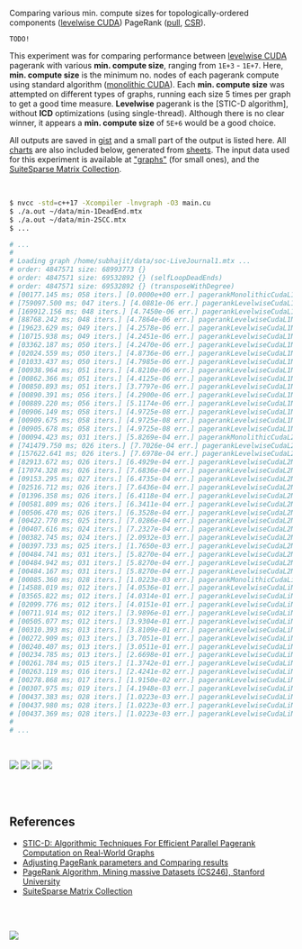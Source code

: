 Comparing various min. compute sizes for topologically-ordered components
([levelwise CUDA]) PageRank ([pull], [CSR]).

`TODO!`

This experiment was for comparing performance between [levelwise CUDA] pagerank
with various **min. compute size**, ranging from `1E+3` - `1E+7`. Here,
**min. compute size** is the minimum no. nodes of each pagerank compute using
standard algorithm ([monolithic CUDA]). Each **min. compute size** was
attempted on different types of graphs, running each size 5 times per graph to
get a good time measure. **Levelwise** pagerank is the [STIC-D algorithm],
without **ICD** optimizations (using single-thread). Although there is no clear
winner, it appears a **min. compute size** of `5E+6` would be a good choice.

All outputs are saved in [gist] and a small part of the output is listed
here. All [charts] are also included below, generated from [sheets]. The input
data used for this experiment is available at ["graphs"] (for small ones), and
the [SuiteSparse Matrix Collection].

<br>

```bash
$ nvcc -std=c++17 -Xcompiler -lnvgraph -O3 main.cu
$ ./a.out ~/data/min-1DeadEnd.mtx
$ ./a.out ~/data/min-2SCC.mtx
$ ...

# ...
#
# Loading graph /home/subhajit/data/soc-LiveJournal1.mtx ...
# order: 4847571 size: 68993773 {}
# order: 4847571 size: 69532892 {} (selfLoopDeadEnds)
# order: 4847571 size: 69532892 {} (transposeWithDegree)
# [00177.145 ms; 058 iters.] [0.0000e+00 err.] pagerankMonolithicCudaL1Norm
# [759097.500 ms; 047 iters.] [4.0881e-06 err.] pagerankLevelwiseCudaL1Norm [min-compute=1]
# [169912.156 ms; 048 iters.] [4.7450e-06 err.] pagerankLevelwiseCudaL1Norm [min-compute=5]
# [88768.242 ms; 048 iters.] [4.7864e-06 err.] pagerankLevelwiseCudaL1Norm [min-compute=10]
# [19623.629 ms; 049 iters.] [4.2578e-06 err.] pagerankLevelwiseCudaL1Norm [min-compute=50]
# [10715.938 ms; 049 iters.] [4.2451e-06 err.] pagerankLevelwiseCudaL1Norm [min-compute=100]
# [03362.187 ms; 050 iters.] [4.2470e-06 err.] pagerankLevelwiseCudaL1Norm [min-compute=500]
# [02024.559 ms; 050 iters.] [4.8736e-06 err.] pagerankLevelwiseCudaL1Norm [min-compute=1000]
# [01033.437 ms; 050 iters.] [4.7985e-06 err.] pagerankLevelwiseCudaL1Norm [min-compute=5000]
# [00938.964 ms; 051 iters.] [4.8210e-06 err.] pagerankLevelwiseCudaL1Norm [min-compute=10000]
# [00862.366 ms; 051 iters.] [4.4125e-06 err.] pagerankLevelwiseCudaL1Norm [min-compute=50000]
# [00850.893 ms; 051 iters.] [3.7797e-06 err.] pagerankLevelwiseCudaL1Norm [min-compute=100000]
# [00890.391 ms; 056 iters.] [4.2900e-06 err.] pagerankLevelwiseCudaL1Norm [min-compute=500000]
# [00889.220 ms; 056 iters.] [5.1174e-06 err.] pagerankLevelwiseCudaL1Norm [min-compute=1000000]
# [00906.149 ms; 058 iters.] [4.9725e-08 err.] pagerankLevelwiseCudaL1Norm [min-compute=5000000]
# [00909.675 ms; 058 iters.] [4.9725e-08 err.] pagerankLevelwiseCudaL1Norm [min-compute=10000000]
# [00905.678 ms; 058 iters.] [4.9725e-08 err.] pagerankLevelwiseCudaL1Norm [min-compute=50000000]
# [00094.423 ms; 031 iters.] [5.8269e-04 err.] pagerankMonolithicCudaL2Norm
# [741479.750 ms; 026 iters.] [7.7026e-04 err.] pagerankLevelwiseCudaL2Norm [min-compute=1]
# [157622.641 ms; 026 iters.] [7.6978e-04 err.] pagerankLevelwiseCudaL2Norm [min-compute=5]
# [82913.672 ms; 026 iters.] [6.4929e-04 err.] pagerankLevelwiseCudaL2Norm [min-compute=10]
# [17074.328 ms; 026 iters.] [7.6836e-04 err.] pagerankLevelwiseCudaL2Norm [min-compute=50]
# [09153.295 ms; 027 iters.] [6.4735e-04 err.] pagerankLevelwiseCudaL2Norm [min-compute=100]
# [02516.712 ms; 026 iters.] [7.6436e-04 err.] pagerankLevelwiseCudaL2Norm [min-compute=500]
# [01396.358 ms; 026 iters.] [6.4118e-04 err.] pagerankLevelwiseCudaL2Norm [min-compute=1000]
# [00581.809 ms; 026 iters.] [6.3411e-04 err.] pagerankLevelwiseCudaL2Norm [min-compute=5000]
# [00506.470 ms; 026 iters.] [6.3528e-04 err.] pagerankLevelwiseCudaL2Norm [min-compute=10000]
# [00422.770 ms; 025 iters.] [7.0286e-04 err.] pagerankLevelwiseCudaL2Norm [min-compute=50000]
# [00407.616 ms; 024 iters.] [7.2327e-04 err.] pagerankLevelwiseCudaL2Norm [min-compute=100000]
# [00382.745 ms; 024 iters.] [2.0932e-03 err.] pagerankLevelwiseCudaL2Norm [min-compute=500000]
# [00397.733 ms; 025 iters.] [1.7650e-03 err.] pagerankLevelwiseCudaL2Norm [min-compute=1000000]
# [00484.741 ms; 031 iters.] [5.8270e-04 err.] pagerankLevelwiseCudaL2Norm [min-compute=5000000]
# [00484.942 ms; 031 iters.] [5.8270e-04 err.] pagerankLevelwiseCudaL2Norm [min-compute=10000000]
# [00484.167 ms; 031 iters.] [5.8270e-04 err.] pagerankLevelwiseCudaL2Norm [min-compute=50000000]
# [00085.360 ms; 028 iters.] [1.0223e-03 err.] pagerankMonolithicCudaLiNorm
# [14588.019 ms; 012 iters.] [4.0536e-01 err.] pagerankLevelwiseCudaLiNorm [min-compute=1]
# [03565.822 ms; 012 iters.] [4.0314e-01 err.] pagerankLevelwiseCudaLiNorm [min-compute=5]
# [02099.776 ms; 012 iters.] [4.0151e-01 err.] pagerankLevelwiseCudaLiNorm [min-compute=10]
# [00711.914 ms; 012 iters.] [3.9896e-01 err.] pagerankLevelwiseCudaLiNorm [min-compute=50]
# [00505.077 ms; 012 iters.] [3.9304e-01 err.] pagerankLevelwiseCudaLiNorm [min-compute=100]
# [00310.393 ms; 013 iters.] [3.8109e-01 err.] pagerankLevelwiseCudaLiNorm [min-compute=500]
# [00272.909 ms; 013 iters.] [3.7051e-01 err.] pagerankLevelwiseCudaLiNorm [min-compute=1000]
# [00240.407 ms; 013 iters.] [3.0511e-01 err.] pagerankLevelwiseCudaLiNorm [min-compute=5000]
# [00234.785 ms; 013 iters.] [2.6698e-01 err.] pagerankLevelwiseCudaLiNorm [min-compute=10000]
# [00261.784 ms; 015 iters.] [1.3742e-01 err.] pagerankLevelwiseCudaLiNorm [min-compute=50000]
# [00263.119 ms; 016 iters.] [2.4241e-02 err.] pagerankLevelwiseCudaLiNorm [min-compute=100000]
# [00278.868 ms; 017 iters.] [1.9150e-02 err.] pagerankLevelwiseCudaLiNorm [min-compute=500000]
# [00307.975 ms; 019 iters.] [4.1948e-03 err.] pagerankLevelwiseCudaLiNorm [min-compute=1000000]
# [00437.383 ms; 028 iters.] [1.0223e-03 err.] pagerankLevelwiseCudaLiNorm [min-compute=5000000]
# [00437.980 ms; 028 iters.] [1.0223e-03 err.] pagerankLevelwiseCudaLiNorm [min-compute=10000000]
# [00437.369 ms; 028 iters.] [1.0223e-03 err.] pagerankLevelwiseCudaLiNorm [min-compute=50000000]
#
# ...
```

<br>

[![](https://i.imgur.com/Mufuphe.png)][sheets]
[![](https://i.imgur.com/eAVrM2S.png)][sheets]
[![](https://i.imgur.com/vGwZuBS.png)][sheets]
[![](https://i.imgur.com/PyXG9Fk.png)][sheets]

<br>
<br>


## References

- [STIC-D: Algorithmic Techniques For Efficient Parallel Pagerank Computation on Real-World Graphs](https://gist.github.com/wolfram77/bb09968cc0e592583c4b180243697d5a)
- [Adjusting PageRank parameters and Comparing results](https://arxiv.org/abs/2108.02997)
- [PageRank Algorithm, Mining massive Datasets (CS246), Stanford University](https://www.youtube.com/watch?v=ke9g8hB0MEo)
- [SuiteSparse Matrix Collection]

<br>
<br>

[![](https://i.imgur.com/j3ml4cd.jpg)](https://www.youtube.com/watch?v=4Xw0MrllRfQ)

[Prof. Dip Sankar Banerjee]: https://sites.google.com/site/dipsankarban/
[Prof. Kishore Kothapalli]: https://www.iiit.ac.in/people/faculty/kkishore/
[SuiteSparse Matrix Collection]: https://sparse.tamu.edu
[monolithic CUDA]: https://github.com/puzzlef/pagerank-levelwise-cuda
[levelwise CUDA]: https://github.com/puzzlef/pagerank-levelwise-cuda
["graphs"]: https://github.com/puzzlef/graphs
[pull]: https://github.com/puzzlef/pagerank-push-vs-pull
[CSR]: https://github.com/puzzlef/pagerank-class-vs-csr
[gist]: https://gist.github.com/wolfram77/ded014d78f6b54983548b9834d8fb78d
[charts]: https://photos.app.goo.gl/QLLLb1H2rRZiyv3i6
[sheets]: https://docs.google.com/spreadsheets/d/1yCK2S3_JDfSUk_rtAw59hQGWsbze7MR2SPKD6zzZiUA/edit?usp=sharing
